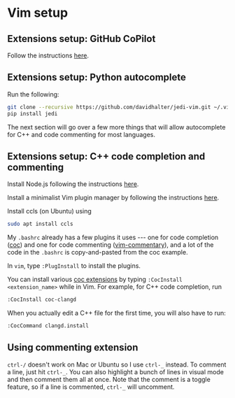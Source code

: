 # Vim setup

## Extensions setup: GitHub CoPilot
Follow the instructions [here](https://github.com/github/copilot.vim).

## Extensions setup: Python autocomplete

Run the following:
```bash
git clone --recursive https://github.com/davidhalter/jedi-vim.git ~/.vim/bundle/jedi-vim
pip install jedi
```

The next section will go over a few more things that will allow 
autocomplete for C++ and code commenting for most languages.

## Extensions setup: C++ code completion and commenting

Install Node.js following the instructions 
[here](https://github.com/nodesource/distributions/blob/master/README.md).

Install a minimalist Vim plugin manager by following the instructions
[here](https://github.com/junegunn/vim-plug).

Install ccls (on Ubuntu) using 
```bash
sudo apt install ccls
```

My `.bashrc` already has a few plugins it uses --- one for code completion 
([coc](https://github.com/neoclide/coc.nvim))
and one for code commenting 
([vim-commentary](https://github.com/tpope/vim-commentary)), and a lot of 
the code in the `.bashrc` is copy-and-pasted from the coc example.

In `vim`, type `:PlugInstall` to install the plugins.

You can install various 
[coc extensions](https://github.com/neoclide/coc.nvim/wiki/Using-coc-extensions)
by typing `:CocInstall <extension_name>` while in Vim. For example, for C++ 
code completion, run 
```bash
:CocInstall coc-clangd
```

When you actually edit a C++ file for the first time, you will also have to run:
```bash
:CocCommand clangd.install
```

## Using commenting extension

`ctrl-/` doesn't work on Mac or Ubuntu so I use `ctrl-_` instead. To comment a 
line, just hit `ctrl-_`. You can also highlight a bunch of lines in visual 
mode and then comment them all at once. Note that the comment is a toggle 
feature, so if a line is commented, `ctrl-_` will uncomment.

